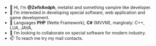 
- 👋 Hi, I’m **@ZefirAndph**, metalist and something vampire like developer.
- 👀 I’m interested in developing special software, web application and game development.
- 🌱 Languages **PHP** (Nette Framework), **C#** (MVVM), marginaly: C++, LUA, JAVA, 
- 💞️ I’m looking to collaborate on special software for modern industry.
- 📫 To reach me try my mail contacts.

<!---
ZefirAndph/ZefirAndph is a ✨ special ✨ repository because its `README.md` (this file) appears on your GitHub profile.
You can click the Preview link to take a look at your changes.
--->
